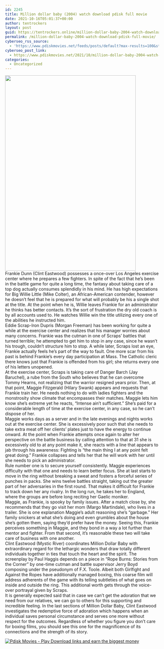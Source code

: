 ```yaml
---
id: 2245
title: Million dollar baby (2004) watch download pdisk full movie
date: 2021-10-16T05:01:37+00:00
author: tentrockers
layout: post
guid: https://tentrockers.online/million-dollar-baby-2004-watch-download-pdisk-full-movie/
permalink: /million-dollar-baby-2004-watch-download-pdisk-full-movie/
cyberseo_rss_source:
  - 'https://www.pdiskmovies.net/feeds/posts/default?max-results=100&start-index=1'
cyberseo_post_link:
  - https://www.pdiskmovies.net/2021/10/million-dollar-baby-2004-watch-download.html
categories:
  - Uncategorized
---
```

<div class="separator">
  <a href="https://blogger.googleusercontent.com/img/a/AVvXsEjp-iRJMAVKIUOYU68wDz-T3926Y3TjiL5B7yGw8gHx58EdLhDtcrSv_3L8YwNeW9ZMU10PeN_deYj02DbCntRrYAtp4A7X4oeg53sLeycHx8D6N0N3-ka9_zjUbEXH0uE1JFs46oHINKX3jVGjDHp3XuQtsa1aP6WxV1pg2IPcuOyDUj1nRCMs05ktnA=s2048" imageanchor="1"><img loading="lazy" border="0" data-original-height="2048" data-original-width="1368" height="640" src="https://blogger.googleusercontent.com/img/a/AVvXsEjp-iRJMAVKIUOYU68wDz-T3926Y3TjiL5B7yGw8gHx58EdLhDtcrSv_3L8YwNeW9ZMU10PeN_deYj02DbCntRrYAtp4A7X4oeg53sLeycHx8D6N0N3-ka9_zjUbEXH0uE1JFs46oHINKX3jVGjDHp3XuQtsa1aP6WxV1pg2IPcuOyDUj1nRCMs05ktnA=w428-h640" width="428" /></a>
</div>



<div>
  <div>
    <span>Frankie Dunn (Clint Eastwood) possesses a once-over Los Angeles exercise center where he prepares a few fighters. In spite of the fact that he&#8217;s been in the battle game for quite a long time, the fantasy about taking care of a top dog actually consumes splendidly in his mind. He has high expectations for Big Willie Little (Mike Colter), an African-American contender, however he doesn&#8217;t feel that he is prepared for what will probably be his a single shot at the title. At the point when he is, Willie leaves Frankie for an administrator he thinks has better contacts. It&#8217;s the sort of frustration the dry old coach is by all accounts used to. He watches Willie win the title utilizing every one of the abilities he instructed him.&nbsp;</span>
  </div>
  
  <div>
    <span>Eddie Scrap-Iron Dupris (Morgan Freeman) has been working for quite a while at the exercise center and realizes that his manager worries about many concerns. Frankie was the cutman in one of Scraps&#8217; battles that turned terrible; he attempted to get him to stop in any case, since he wasn&#8217;t his trough, couldn&#8217;t structure him to stop. A while later, Scraps lost an eye, Frankie actually feels he&#8217;s part of the way to fault. One more scar from his past is behind Frankie&#8217;s every day participation at Mass. The Catholic cleric there knows just that Frankie is offended from his girl; she returns every one of his letters unopened.&nbsp;</span>
  </div>
  
  <div>
    <span>At the exercise center, Scraps is taking care of Danger Barch (Jay Baruchel), a rube from the South who believes that he can overcome Tommy Hearns, not realizing that the warrior resigned years prior. Then, at that point, Maggie Fitzgerald (Hilary Swank) appears and requests that Frankie train her. He needs nothing to do with ladies fighters and the monstrosity show climate that encompasses their matches. Maggie lets him know she&#8217;s extreme yet he reacts, &#8220;Intense ain&#8217;t sufficient.&#8221; She&#8217;s paid for a considerable length of time at the exercise center, in any case, so he can&#8217;t dispose of her.&nbsp;</span>
  </div>
  
  <div>
    <span>Maggie works days as a server and in the late evenings and nights works out at the exercise center. She is excessively poor such that she needs to take extra meat off her clients&#8217; plates just to have the energy to continue onward. At the point when Frankie attempts once again to alter her perspective on the battle business by calling attention to that at 31 she is excessively old to at any point make it, she reacts with a line that appears to jab through his awareness: Fighting is &#8220;the main thing I at any point felt great doing.&#8221; Frankie collapses and tells her that he will work with her until she needs to pick an administrator.&nbsp;</span>
  </div>
  
  <div>
    <span>Rule number one is to secure yourself consistently. Maggie experiences difficulty with that one and needs to learn better focus. She at last starts to move in the ring without breaking a sweat and fosters a forceful series of punches in packs. She wins twelve battles straight, taking out the greater part of her adversaries in the first round. That makes it difficult for Frankie to track down her any rivalry. In the long run, he takes her to England, where the groups are before long reciting her Gaelic moniker.&nbsp;</span>
  </div>
  
  <div>
    <span>Maggie, as Frankie, is spooky by family issues. After a match close by, she recommends that they go visit her mom (Margo Martindale), who lives in a trailer. She is one explanation Maggie&#8217;s adult reasoning she&#8217;s &#8220;garbage.&#8221; Her family snickers at what she&#8217;s doing and even grumbles about the house she&#8217;s gotten them, saying they&#8217;d prefer have the money. Seeing this, Frankie perceives something in Maggie, and they bond in a way a lot further than mentor and fighter. From that second, it&#8217;s reasonable these two will take care of business with one another.&nbsp;</span>
  </div>
  
  <div>
    <span>Clint Eastwood (Mystic River) coordinates Million Dollar Baby with extraordinary regard for the lethargic wonders that draw totally different individuals together in ties that touch the heart and the spirit. The screenplay by Paul Haggis depends on a piece in &#8220;Rope Burns: Stories from the Corner&#8221; by one-time cutman and battle supervisor Jerry Boyd composing under the pseudonym of F.X. Toole. Albeit both Girlfight and Against the Ropes have additionally managed boxing, this coarse film will address adherents of the game with its telling subtleties of what goes on inside and outside the ring. This additional worth gets through the voice-over portrayal given by Scraps.&nbsp;</span>
  </div>
  
  <div>
    <span>It is generally expected said that in case we can&#8217;t get the adoration that we need from our relatives, we can go to others for this supporting and incredible feeling. In the last sections of Million Dollar Baby, Clint Eastwood investigates the redemptive force of adoration which happens when an individual saves personal circumstance and serves one more without respect for the outcomes. Regardless of whether you figure you don&#8217;t care for boxing films, you should see this one for the magnificence of its connections and the strength of its story.</span>
  </div>
</div>

[![](https://1.bp.blogspot.com/-a93bp85aB6g/YUXjACCiX3I/AAAAAAAAbQE/GHmPI7h0af0tqn6tYzd0cdrDv9Hu9LUSACLcBGAsYHQ/s16000/Play_it_New-removebg-preview.png "Pdisk Movies - Play Download links and earn the biggest money")](https://pdisklink.com/1/bnYybjVwMDA0bHV1?dn=1)